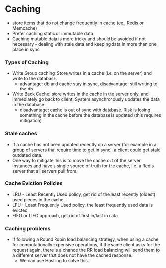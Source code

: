 # Caching

- store items that do not change frequently in cache (ex., Redis or Memcache)
- Prefer caching static or immutable data
- Caching mutable data is more tricky and should be avoided if not necessary - dealing with stale data and keeping data in more than one place in sync

### Types of Caching
- Write Group caching: Store writes in a cache (i.e. on the server) and write to the database.
  - advantage: db and cache stay in sync, disadvantage: still writing to the db
- Write Back Cache: store writes in the cache in the server only, and immediately go back to client. System asynchronously updates the data in the database
  - disadvantage: cache is out of sync with database. Risk is losing something in the cache before the database is updated (this requires mitigation)

### Stale caches
- If a cache has not been updated recently on a server (for example in a group of servers that require time to get in sync), a client could get stale outdated data.
- One way to mitigate this is to move the cache out of the server instances and have a single source of truth for the cache, i.e. a Redis server that all servers pull from.

### Cache Eviction Policies
- LRU - Least Recently Used policy, get rid of the least recently (oldest) used pieces in the cache.
- LFU - Least Frequently Used policy, the least frequently used data is evicted
- FIFO or LIFO approach, get rid of first in/last in data

### Caching problems
- If following a Round Robin load balancing strategy, when using a cache for computationally expensive operations, if the same client asks for the request again, there is a chance the RR load balancing will send them to a different server that does not have the cached response.
  - We can use Hashing to solve this.